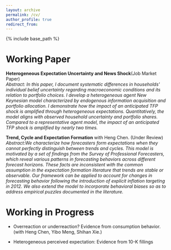 ```yaml
---
layout: archive
permalink: /cv/
author_profile: true
redirect_from:
---
```

{% include base_path %}

Working Paper
======
**Heterogeneous Expectation Uncertainty and News Shock**(Job Market Paper)  
*Abstract: In this paper, I document systematic differences in households' individual belief uncertainty regarding macroeconomic conditions and its relation to portfolio choices. I develop a heterogeneous agent New Keynesian model characterized by endogenous information acquisition and portfolio allocation. I demonstrate how the impact of an anticipated TFP shock is amplified through heterogeneous expectations. Quantitatively, the model aligns with observed household uncertainty and portfolio shares. Compared to a representative agent model, the impact of an anticipated TFP shock is amplified by nearly two times.*
  

**Trend, Cycle and Expectation Formation** with Heng Chen. (Under Review)
*Abstract:We characterize how forecasters form expectations when they
cannot perfectly distinguish between trends and cycles. This model is motivated
by a set of findings from the Survey of Professional Forecasters,
which reveal various patterns in forecasting behaviors across different forecast
horizons. These facts are inconsistent with the common assumption in
the expectation formation literature that trends are stable or observable.
Our framework can be applied to account for changes in forecasting behavior
following the introduction of explicit inflation targeting in 2012. We
also extend the model to incorporate behavioral biases so as to address empirical
puzzles documented in the literature.*

Working in Progress
======
* Overreaction or underreaction? Evidence from consumption behavior. (with Heng Chen, Yibo Meng, Shihan Xie.)

* Heterogeneous perceived expectation: Evidence from 10-K fillings


  

